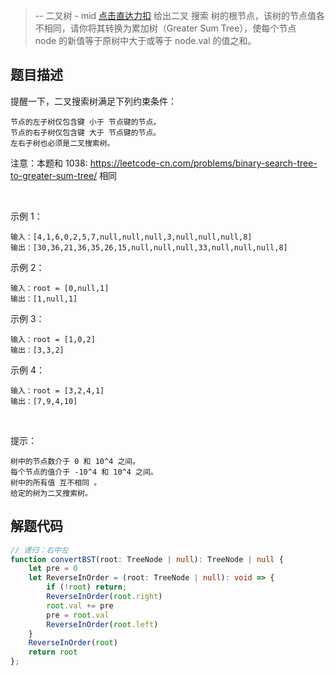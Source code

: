 > -- 二叉树 - mid
> [点击直达力扣](https://leetcode.cn/problems/convert-bst-to-greater-tree/submissions/389896859/?languageTags=javascript)
给出二叉 搜索 树的根节点，该树的节点值各不相同，请你将其转换为累加树（Greater Sum Tree），使每个节点 node 的新值等于原树中大于或等于 node.val 的值之和。

## 题目描述

提醒一下，二叉搜索树满足下列约束条件：

    节点的左子树仅包含键 小于 节点键的节点。
    节点的右子树仅包含键 大于 节点键的节点。
    左右子树也必须是二叉搜索树。

注意：本题和 1038: https://leetcode-cn.com/problems/binary-search-tree-to-greater-sum-tree/ 相同

 

示例 1：

    输入：[4,1,6,0,2,5,7,null,null,null,3,null,null,null,8]
    输出：[30,36,21,36,35,26,15,null,null,null,33,null,null,null,8]

示例 2：

    输入：root = [0,null,1]
    输出：[1,null,1]

示例 3：

    输入：root = [1,0,2]
    输出：[3,3,2]

示例 4：

    输入：root = [3,2,4,1]
    输出：[7,9,4,10]

 

提示：

    树中的节点数介于 0 和 10^4 之间。
    每个节点的值介于 -10^4 和 10^4 之间。
    树中的所有值 互不相同 。
    给定的树为二叉搜索树。

## 解题代码

```ts
// 递归：右中左
function convertBST(root: TreeNode | null): TreeNode | null {
    let pre = 0
    let ReverseInOrder = (root: TreeNode | null): void => {
        if (!root) return;
        ReverseInOrder(root.right)
        root.val += pre
        pre = root.val
        ReverseInOrder(root.left)
    }
    ReverseInOrder(root)
    return root
};

```